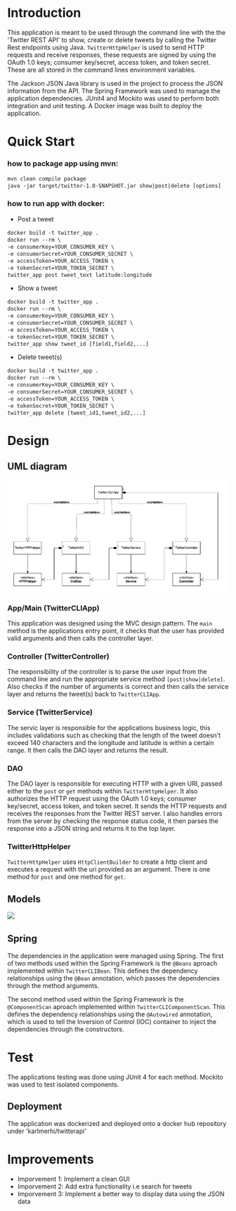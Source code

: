 # Introduction
This application is meant to be used through the command line with the the 'Twitter REST API' to show, create or delete tweets by calling the Twitter Rest endpoints using Java. `TwitterHttpHelper` is used to send HTTP requests and receive responses, these requests are signed by using the OAuth 1.0 keys; consumer key/secret, access token, and token secret. These are all stored in the command lines environment variables. 

The Jackson JSON Java library is used in the project to process the JSON information from the API. The Spring Framework was used to manage the application dependencies. JUnit4 and Mockito was used to perform both integration 
and unit testing. A Docker image was built to deploy the application.

# Quick Start
### how to package app using mvn:
```
mvn clean compile package
java -jar target/twitter-1.0-SNAPSHOT.jar show|post|delete [options]
```
### how to run app with docker:
- Post a tweet
```
docker build -t twitter_app .
docker run --rm \
-e consumerKey=YOUR_CONSUMER_KEY \
-e consumerSecret=YOUR_CONSUMER_SECRET \
-e accessToken=YOUR_ACCESS_TOKEN \
-e tokenSecret=YOUR_TOKEN_SECRET \
twitter_app post tweet_text latitude:longitude
```

- Show a tweet
```
docker build -t twitter_app .
docker run --rm \
-e consumerKey=YOUR_CONSUMER_KEY \
-e consumerSecret=YOUR_CONSUMER_SECRET \
-e accessToken=YOUR_ACCESS_TOKEN \
-e tokenSecret=YOUR_TOKEN_SECRET \
twitter_app show tweet_id [field1,field2,...]
```

- Delete tweet(s)
```
docker build -t twitter_app .
docker run --rm \
-e consumerKey=YOUR_CONSUMER_KEY \
-e consumerSecret=YOUR_CONSUMER_SECRET \
-e accessToken=YOUR_ACCESS_TOKEN \
-e tokenSecret=YOUR_TOKEN_SECRET \
twitter_app delete [tweet_id1,tweet_id2,...]
```

# Design
## UML diagram
![UML Diagram](/core_java/twitter/assets/UML_Diagram.png)

### App/Main (TwitterCLIApp)
This application was designed using the MVC design pattern. The `main` method is the applications entry point, it checks that the user has provided valid arguments and then calls the controller layer.

### Controller (TwitterController)
The responsibility of the controller is to parse the user input from the command line and run the appropriate service method `[post|show|delete]`. Also checks if the number of arguments is correct and then calls the service layer and returns the tweet(s) back to `TwitterCLIApp`.

### Service (TwitterService)
The servic layer is responsible for the applications business logic, this includes validations such as checking that the length of the tweet doesn't exceed 140 characters and the longitude and latitude is within a certain range. It then calls the DAO layer and returns the result.

### DAO
The DAO layer is responsible for executing HTTP with a given URI, passed either to the `post` or `get` methods within `TwitterHttpHelper`. It also authorizes the HTTP request using the OAuth 1.0 keys; consumer key/secret, access token, and token secret. It sends the HTTP requests and receives the responses from the Twitter REST server. I also handles errors from the server by checking the response status code, it then parses the response into a JSON string and returns it to the top layer.

### TwitterHttpHelper
`TwitterHttpHelper` uses `HttpClientBuilder` to create a http client and executes a request with the uri provided as an argument.
There is one method for `post` and one method for `get`. 

## Models
<img src="./assets/TwitterERDModel.png"/>

## Spring
The dependencies in the application were managed using Spring. The first of two methods used within the Spring Framework is the `@Beans` aproach implemented within `TwitterCLIBean`. This defines the dependency relationships using the `@Bean` annotation, which passes the dependencies through the  method arguments. 

The second method used within the Spring Framework is the `@ComponentScan` aproach implemented within `TwitterCLIComponentScan`. This defines the dependency relationships using the `@Autowired` annotation, which is used to tell the Inversion of Control (IOC) container to inject the dependencies through the constructors. 

# Test
The applications testing was done using JUnit 4 for each method. Mockito was used to test isolated components.

## Deployment
The application was dockerized and deployed onto a docker hub repository under 'karlmerhi/twitterapi'

# Improvements
- Imporvement 1: Implement a clean GUI
- Imporvement 2: Add extra functionality i.e search for tweets
- Imporvement 3: Implement a better way to display data using the JSON data
